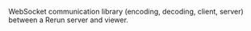 WebSocket communication library (encoding, decoding, client, server) between a Rerun server and viewer.
